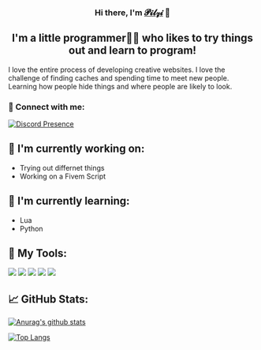 <h3 align="center">
Hi there, I'm <a href="https://youtu.be/xvFZjo5PgG0?si=svtVR2kwfLiG4vVG" target="_blank" rel="noreferrer">𝓟𝓲𝓵𝔃𝓲</a> 👋
</h3>

<h2 align="center">
I'm a little programmer👨‍💻 who likes to try things out and learn to program!
</h2> 

I love the entire process of developing creative websites. I love the challenge of finding caches and spending time to meet new people. Learning how people hide things and where people are likely to look.

### 🤝 Connect with me:

[![Discord Presence](https://lanyard.cnrad.dev/api/761329534716215296?showDisplayName=true&animated=false&theme=dark&idleMessage=Ich%20mach%20garnichts)](https://discord.com/users/761329534716215296)

## 🔭 I'm currently working on:

- Trying out differnet things
- Working on a Fivem Script

## 🌱 I'm currently learning:

- Lua
- Python  

## 🔨 My Tools:
![](https://img.shields.io/badge/Tools-NPM-informational?style=flat&logo=NPM&color=CB3837)
![](https://img.shields.io/badge/Tools-Heroku-informational?style=flat&logo=Heroku&color=430098)
![](https://img.shields.io/badge/Tools-Netlify-informational?style=flat&logo=netlify&color=00C7B7)
![](https://img.shields.io/badge/Tools-Git-informational?style=flat&logo=Git&color=F05032)
![](https://img.shields.io/badge/Tools-GitHub-informational?style=flat&logo=GitHub&color=181717)

## 📈 GitHub Stats:

[![Anurag's github stats](https://github-readme-stats.vercel.app/api?username=pilzithegoat)](https://github.com/pilzithegoat)

[![Top Langs](https://github-readme-stats.vercel.app/api/top-langs/?username=pilzithegoat&layout=compact)](https://github.com/pilzithegoat)